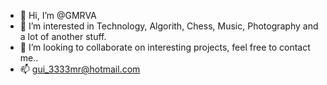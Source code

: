 - 👋 Hi, I’m @GMRVA
- 👀 I’m interested in Technology, Algorith, Chess, Music, Photography and a lot of another stuff.
- 💞️ I’m looking to collaborate on interesting projects, feel free to contact me..
- 📫 gui_3333mr@hotmail.com

<!---
GMRVA/GMRVA is a ✨ special ✨ repository because its `README.md` (this file) appears on your GitHub profile.
You can click the Preview link to take a look at your changes.
--->
